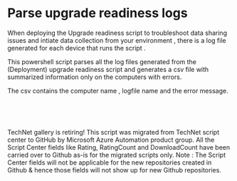 ﻿Parse upgrade readiness logs
============================

            

When deploying the Upgrade readiness script to troubleshoot data sharing issues and intiate data collection from your environment , there is a log file generated for each device that runs the script . 


This powershell script parses all the log files generated from the (Deployment) upgrade readiness script and generates a csv file with summarized information only on the computers with errors.


The csv contains the computer name , logfile name and the error message.


 




 




        
    
TechNet gallery is retiring! This script was migrated from TechNet script center to GitHub by Microsoft Azure Automation product group. All the Script Center fields like Rating, RatingCount and DownloadCount have been carried over to Github as-is for the migrated scripts only. Note : The Script Center fields will not be applicable for the new repositories created in Github & hence those fields will not show up for new Github repositories.
